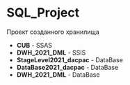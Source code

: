 # SQL_Project
Проект созданного хранилища

- **CUB** - SSAS
- **DWH_2021_DML** - SSIS
- **StageLevel2021_dacpac** - DataBase
- **DataBase2021_dacpac** - DataBase
- **DWH_2021_DML** - DataBase

